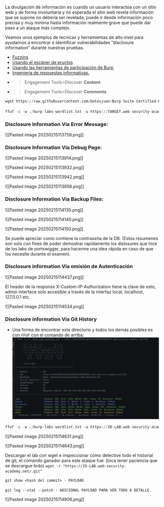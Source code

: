 La divulgación de información es cuando un usuario interactúa con un sitio web y de forma involuntaria y no esperada el sitio web revela información que se supone no debería ser revelada, puede ir desde información poco precisa y muy minima hasta información realmente grave que puede dar paso a un ataque más complejo. 

Veamos unos ejemplos de tecnicas y herramientas de alto nivel para ayudarnos a encontrar e identificar vulnerabilidades “disclosure information” durante nuestras pruebas.

- [Fuzzing](https://portswigger.net/web-security/information-disclosure/exploiting#fuzzing)
- [Usando el escáner de eructos](https://portswigger.net/web-security/information-disclosure/exploiting#using-burp-scanner)
- [Usando las herramientas de participación de Burp](https://portswigger.net/web-security/information-disclosure/exploiting#using-burp-s-engagement-tools)
- [Ingeniería de respuestas informativas.](https://portswigger.net/web-security/information-disclosure/exploiting#engineering-informative-responses)
* >Engagement Tools>Discover **Content**
* >Engagement Tools>Discover **Comments**

```python
wget https://raw.githubusercontent.com/botesjuan/Burp-Suite-Certified-Practitioner-Exam-Study/main/wordlists/burp-labs-wordlist.txt

ffuf -c -w ./burp-labs-wordlist.txt -u https://TARGET.web-security-academy.net/FUZZ
```

### Disclosure Information Via Error Message: 

![[Pasted image 20250215113759.png]]

### Disclosure Information Via Debug Page: 

![[Pasted image 20250215113914.png]]

![[Pasted image 20250215113932.png]]

![[Pasted image 20250215113942.png]]

![[Pasted image 20250215113958.png]]

### Disclosure Information Via Backup Files: 

![[Pasted image 20250215114130.png]]

![[Pasted image 20250215114140.png]]

![[Pasted image 20250215114150.png]]

Se puede apreciar como contiene la contraseña de la DB. (Estos resumenes son solo con fines de poder demostrar rapidamente los dislosures que hicé de los labs de portswigger, para hacerme una idea rápida en caso de que los necesite durante el examen). 

### Disclosure information Via omisión de Autenticación

![[Pasted image 20250215114437.png]]

El header de la response X-Custom-IP-Authorization tiene la clave de esto, admin interface solo accesible a través de la interfaz local, localhost, 127.0.0.1 etc.

![[Pasted image 20250215114534.png]]

### Disclosure information Via Git History 
* Una forma de encontrar este directorio y todos los demás posibles es con `FFUF` con el comando de arriba: 
![](Pasted%20image%2020250327103635.png)

```python
ffuf -c -w ./burp-labs-wordlist.txt -u https://ID-LAB.web-security-academy.net/FUZZ
```

![[Pasted image 20250215114631.png]]

![[Pasted image 20250215114643.png]]

Descargar el lab con wget e inspeccionar como detective todo el historial de git, el comando ganador para este ataque fue: (toca tener paciencia que se descargue todo)
`wget -r "https://ID-LAB.web-security-academy.net/.git"`

```
git show <hash del commit> - PAYLOAD

git log --stat --patch - ADICIONAL PAYLOAD PARA VER TODO A DETALLE.
```

![[Pasted image 20250215114806.png]]

